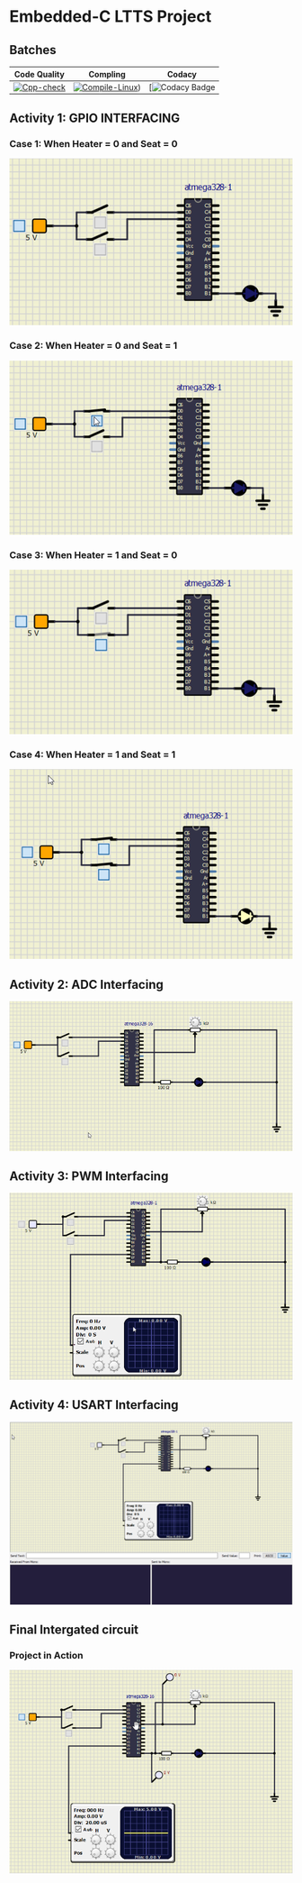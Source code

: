 # Embedded-C LTTS Project
## Batches
Code Quality | Compling | Codacy
| ---- | ---- | ---- |
  [![Cpp-check](https://github.com/pramanikpatel/embedded_activity/actions/workflows/compile.yml/badge.svg)](https://github.com/pramanikpatel/embedded_activity/actions/workflows/compile.yml) | [![Compile-Linux](https://github.com/pramanikpatel/embedded_activity/actions/workflows/codeQuality.yml/badge.svg)](https://github.com/pramanikpatel/embedded_activity/actions/workflows/codeQuality.yml)) |  [![Codacy Badge](___) |

## Activity 1: GPIO INTERFACING

### Case 1: When Heater = 0 and Seat = 0  

![BOTH SWITCH ARE OFF](https://github.com/pramanikpatel/embedded_activity/blob/master/images/OFF-OFF.png)

### Case 2: When Heater = 0 and Seat = 1  

![ONE ON, ONE OFF](https://github.com/pramanikpatel/embedded_activity/blob/master/images/OFF-ON.png)

### Case 3: When Heater = 1 and Seat = 0  

![ONE OFF, ONE ON](https://github.com/pramanikpatel/embedded_activity/blob/master/images/ON-OFF.png)

### Case 4: When Heater = 1 and Seat = 1  

![BOTH SWITCH ARE ON](https://github.com/pramanikpatel/embedded_activity/blob/master/images/ON-ON.png)

## Activity 2: ADC Interfacing

![adc](https://github.com/pramanikpatel/embedded_activity/blob/master/images/adc.png)

## Activity 3: PWM Interfacing

![pwm](https://github.com/pramanikpatel/embedded_activity/blob/master/images/pwm.png)

## Activity 4: USART Interfacing

![usart](https://github.com/pramanikpatel/embedded_activity/blob/master/images/usart.png)

## Final Intergated circuit

### Project in Action  

![final circuit](https://github.com/pramanikpatel/embedded_activity/blob/master/images/Design.png)
